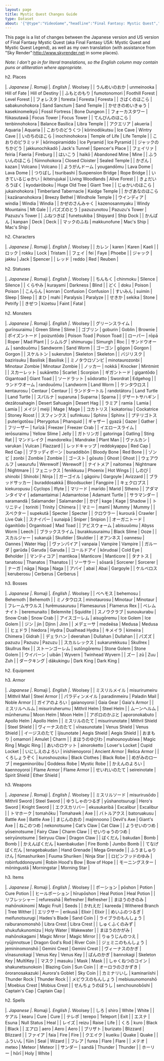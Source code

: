 ```yaml
---
layout: page
title: Mystic Quest Changes Guide
type: Dataset
about: '{"@type":"VideoGame","headline":"Final Fantasy: Mystic Quest","datePublished":"1992-10-05","publisher":{"@type":"Organization","name":"Square"}}'
---
```


This page is a list of changes between the Japanese version and US version of Final Fantasy Mystic Quest (aka Final Fantasy USA: Mystic Quest and Mystic Quest Legend), as well as my own translation (with assistance from "Sky Render":http://www.skyrender.net in some places).

_*Note*: I don't go in for literal translations, so the English column may contain puns or alliteration where appropriate._

h2. Places

|_. Japanese         |_. Romaji        |_. English             |_. Woolsey       |
| うんめいのおか     | unmeinooka      | Hill of Fate          | Hill of Destiny |
| ふもとのもり       | fumotonomori    | Foothill Forest       | Level Forest    |
| フォレスタ         | foresta         | Foresta               | Foresta         |
| さばくのほこら     | sabakunohokora  | Sand Sanctum          | Sand Temple     |
| かせきのめいきゅう | kasekinomeikyū  | Fossil Fortress       | Bone Dungeon    |
| フォーカスタワー   | fōkasutawā      | Focus Tower           | Focus Tower     |
| てんびんのほこら   | tenbinnohokora  | Balance Basilica      | Libra Temple    |
| アクエリア         | akueria         | Aquaria               | Aquaria         |
| こおりのどうくつ   | kōrinodōkutsu   | Ice Cave              | Wintry Cave     |
| いのちのほこら     | inochinohokora  | Temple of Life        | Life Temple     |
| こおりのピラミッド | kōrinopiramiddo | Ice Pyramid           | Ice Pyramid     |
| ジャックのちかどう | jakkunochikadō  | Jack's Tunnel         | Spencer's Place |
| フェイリァ         | feiria          | Faeria                | Fireburg        |
| はいこう           | haikō           | Abandoned Mine        | Mine            |
| ふういんのほこら   | fūinnohokora    | Closed Cloister       | Sealed Temple   |
| かざん             | kazan           | Volcano               | Volcano         |
| ようがんドーム     | yougandōmu      | Lava Dome             | Lava Dome       |
| つりばし           | tsuribashi      | Suspension Bridge     | Rope Bridge     |
| いきているじゅかい | ikiteirujukai   | Living Woodlands      | Alive Forest    |
| きょだいろうぼく   | kyodairōboku    | Huge Old Tree         | Giant Tree      |
| じゅかいのほこら   | jukainohokora   | Timberland Tabernacle | Kaidge Temple   |
| かざあなのほこら   | kazānanohokora  | Breezy Bethel         | Windhole Temple |
| ウインディア       | windia          | Windia                | Windia          |
| かぜのさんみゃく   | kazenosanmyaku  | Windy Mountains       | Mt Gale         |
| パズズのとう       | pazuzunotou     | Pazuzu's Tower        | Pazuzu's Tower  |
| ふねつきば         | funetsukiba     | Shipyard              | Ship Dock       |
| かんぱん           | kanpan          | Deck                  | Deck            |
| マックのふね       | makkunofune     | Mac's Ship            | Mac's Ship      |

h2. Characters

|_. Japanese |_. Romaji |_. English |_. Woolsey |
| カレン     | karen    | Karen     | Kaeli     |
| ロック     | rokku    | Lock      | Tristam   |
| フェイ     | fei      | Faye      | Phoebe    |
| ジャック   | jakku    | Jack      | Spencer   |
| レッド     | reddo    | Red       | Reuben    |

h2. Statuses

|_. Japanese |_. Romaji |_. English |_. Woolsey |
| ちんもく   | chinmoku | Silence   | Silence   |
| くらやみ   | kurayami | Darkness  | Blind     |
| どく       | doku     | Poison    | Poison    |
| こんらん   | konran   | Confusion | Confusion |
| すいみん   | suimin   | Sleep     | Sleep     |
| まひ       | mahi     | Paralysis | Paralyze  |
| せきか     | sekika   | Stone     | Petrify   |
| きぜつ     | kizetsu  | Faint     | Fatal     |

h2. Monsters

|_. Japanese       |_. Romaji       |_. English       |_. Woolsey       |
| グリーンスライム | gurīnsuraimu   | Green Slime     | Slime           |
| ゴブリン         | goburin        | Goblin          | Brownie         |
| ポイズントード   | poizuntōdo     | Poison Toad     | Poison Toad     |
| ローパー         | rōpā           | Roper           | Mad Plant       |
| シムルグ         | shimurugu      | Simurgh         | Roc             |
| サンドウオーム   | sandouōmu      | Sandworm        | Sand Worm       |
| ゴーゴン         | gōgon          | Gorgon          | Gorgon          |
| スケルトン       | sukeruton      | Skeleton        | Skeleton        |
| バジリスク       | bazirisuku     | Basilisk        | Basilisk        |
| ミノタウロゾンビ | minotaurozonbi | Minotaur Zombie | Minotaur Zombie |
| ノッカー         | nokkā          | Knocker         | Mintmint        |
| スカーレット     | sukāretto      | Scarlet         | Scorpion        |
| ギガントード     | gigantōdo      | Gigantoad       | Giant Toad      |
| ソードラット     | sōdoratto      | Swordrat        | Edgehog         |
| ランドウオーム   | randouōmu      | Landworm        | Land Worm       |
| ケンタウロス     | kentaurosu     | Centaur         | Centaur         |
| ランドタートル   | randotātoru    | Land Turtle     | Land Turtle     |
| スパルナ         | suparuna       | Suparna         | Sparna          |
| デザートサハギン | dezātosahagin  | Desert Sahuagin | Desert Hag      |
| ラミア           | ramia          | Lamia           | Lamia           |
| メイジ           | meiji          | Mage            | Mage            |
| コカトリス       | kokatorisu     | Cockatrice      | Stoney Roost    |
| スフィンクス     | sufinkusu      | Sphinx          | Sphinx          |
| プテリゴトス     | puterigotōsu   | Pterygotus      | Phanquid        |
| ギャザー         | gyazā          | Gazer           | Gather          |
| フリーザー       | furīzā         | Freezer         | Freezer Crab    |
| イエロースライム | ierōsuraimu    | Yellow Slime    | Jelly           |
| ガトリンガ       | gatoringa      | Gatling         | Sting Rat       |
| マンドレイク     | mandoreiku     | Mandrake        | Plant Man       |
| ヴァルカン       | varukan        | Vulcan          | Flazzard        |
| レッドキャップ   | reddokyappu    | Red Cap         | Red Cap         |
| ブラッディボーン | buraddibōn     | Bloody Bone     | Red Bone        |
| ゾンビ           | zonbi          | Zombie          | Zombie          |
| ゴースト         | gōsuto         | Ghost           | Ghost           |
| ウェアウルフ     | ueaurufu       | Werewolf        | Werewolf        |
| ナイトメア       | naitomea       | Nightmare       | Nightmare       |
| フェニックス     | fenikkusu      | Phoenix         | Hot Wings       |
| しのび           | shinobi        | Shinobi         | Ninja           |
| ガーゴイル       | gāgoiru        | Gargoyle        | Avizzard        |
| ブラッドサッカー | buraddosakkā   | Bloodsucker     | Fangpire        |
| キェクロプス     | kiekuropusu    | Cyclops         | Iflyte          |
| マリード         | marīdo         | Marid           | Stheno          |
| アダマンタイマイ | adamantaimai   | Adamantoise     | Adamant Turtle  |
| サラマンダー     | saramandā      | Salamander      | Salamander      |
| かげ             | kage           | Kage            | Shadow          |
| トリニティ       | toriniti       | Trinity         | Chimera         |
| マミー           | mamī           | Mummy           | Mummy           |
| スペクター       | supekutā       | Specter         | Specter         |
| クロウラー       | kurourā        | Crawler         | Live Oak        |
| スナイパー       | sunaipā        | Sniper          | Snipion         |
| オーガニトード   | ōganitōdo      | Organitoad      | Mad Toad        |
| アビスウォーム   | abisuuōmu      | Abyss Worm      | Leech           |
| ブラックスライム | burakkusuraimu | Black Slime     | Ooze            |
| スカルジャー     | sukarujā       | Skulldier       | Skuldier        |
| オアンネス       | oannesu        | Oannes          | Water Hag       |
| ヴァンパイア     | vanpaia        | Vampire         | Vampire         |
| ガルーダ         | garūda         | Garuda          | Garuda          |
| コールドアイ     | kōrudoai       | Cold Eye        | Beholder        |
| マンティコア     | mantikoa       | Manticore       | Manticore       |
| タナトス         | tanatosu       | Thanatos        | Thanatos        |
| ソーサラー       | sōsarā         | Sorcerer        | Sorcerer        |
| ナーガ           | nāga           | Naga            | Naga            |
| アバイ           | abai           | Abai            | Gargoyle        |
| ケルベロス       | keruberosu     | Cerberus        | Cerberus        |

h3. Bosses

|_. Japanese       |_. Romaji      |_. English   |_. Woolsey       |
| ベヘモス         | behemosu      | Behemoth    | Behemoth        |
| ミノタウロス     | minotaurosu   | Minotaur    | Minotaur        |
| フレームサウルス | furēmusaurusu | Flamesaurus | Flamerus Rex    |
| ベレムナイト     | beremunaito   | Belemnite   | Squidite        |
| スノウクラブ     | sunoukurabu   | Snow Crab   | Snow Crab       |
| アイスゴーレム   | aisugōremu    | Ice Golem   | Ice Golem       |
| ジン             | jin           | Djinn       | Jinn            |
| メデェーサ       | medeēsa       | Medusa      | Medusa          |
| ヒェドラ         | hiedora       | Hydra       | Dualhead Hydra  |
| キメイラ         | kimeira       | Chimera     | Gidrah          |
| デェラハン       | deerahan      | Dullahan    | Dullahan        |
| パズズ           | pazuzu        | Pazuzu      | Pazuzu          |
| スカルレックス   | sukarurekkusu | Skullrex    | Skullrus Rex    |
| ストーンゴーレム | sutōngōremu   | Stone Golem | Stone Golem     |
| ウイバーン       | uibān         | Wyvern      | Twinhead Wyvern |
| ズー             | zū            | Zuu         | Zuh             |
| ダークキング     | dākukingu     | Dark King   | Dark King       |

h2. Equipment

h3. Armor

|_. Japanese       |_. Romaji       |_. English      |_. Woolsey    |
| ミスリルメイル   | misurirumeiru  | Mithril Mail   | Steel Armor  |
| パラディンメイル | paradinmeiru   | Paladin Mail   | Noble Armor  |
| ガイアのよろい   | gaianoyoroi    | Gaia Gear      | Gaia's Armor |
| ミスリルヘルム   | misuriruherumu | Mithril Helm   | Steel Helm   |
| ムーンヘルム     | mūnherumu      | Moon Helm      | Moon Helm    |
| アポロのかぶと   | aporonokabuto  | Apollo Helm    | Apollo Helm  |
| ミスリルのたて   | misurirunotate | Mithril Shield | Steel Shield |
| ヴィーナスのたて | vīnasunotate   | Venus Shield   | Venus Shield |
| イージスのたて   | ījisunotate    | Aegis Shield   | Aegis Shield |
| おまもり         | omamori        | Amulet         | Charm        |
| まほうのゆびわ   | mahounoyubiwa  | Magic Ring     | Magic Ring   |
| あいのロケット   | ainoroketto    | Lover's Locket | Cupid Locket |
| いにしえのよろい | inishienoyoroi | Ancient Armor  | Relica Armor |
| くろしょうぞく   | kuroshouzoku   | Black Clothes  | Black Robe   |
| めがみのローブ   | megaminorōbu   | Goddess Robe   | Mystic Robe  |
| かえんのよろい   | kaennoyoroi    | Flame Armor    | Flame Armor  |
| せいれいのたて   | seireinotate   | Spirit Shield  | Ether Shield |

h3. Weapons

|_. Japanese         |_. Romaji         |_. English        |_. Woolsey    |
| ミスリルソード     | misurirusōdo     | Mithril Sword    | Steel Sword  |
| ゆうしゃのつるぎ   | yūshanotsurugi   | Hero's Sword     | Knight Sword |
| エクスカリバー     | ekusukaribā      | Excalibur        | Excalibur    |
| トマホーク         | tomahōku         | Tomahawk         | Axe          |
| バトルアクス       | batoruakusu      | Battle Axe       | Battle Axe   |
| まじんのおの       | majinnoono       | Devil's Axe      | Giant's Axe  |
| ねこのつめ         | nekonotsume      | Cat's Claw       | Cat Claw     |
| ようせいのつめ     | yōseinotsume     | Fairy Claw       | Charm Claw   |
| せいりゅうのつめ   | seiryūnotsume    | Seiryuu Claw     | Dragon Claw  |
| ばくだん           | bakudan          | Bomb             | Bomb         |
| かえんばくだん     | kaenbakudan      | Fire Bomb        | Jumbo Bomb   |
| てなげばくだん     | tenagebakudan    | Hand Grenade     | Mega Grenade |
| ふうましゅりけん   | fūmashuriken     | Fuuma Shuriken   | Ninja Star   |
| ロビンフッドのゆみ | robinfuddonoyumi | Robin Hood's Bow | Bow of Hope  |
| モーニングスター   | mōningustā       | Morningstar      | Morning Star |

h3. Items

|_. Japanese           |_. Romaji         |_. English         |_. Woolsey    |
| ポーション           | pōshon           | Potion            | Cure Potion  |
| ヒールポーション     | hīrupōshon       | Heal Potion       | Heal Potion  |
| リフレッシャー       | refuresshā       | Refresher         | Refresher    |
| まほうのきのみ       | mahōnokinomi     | Magic Fruit       | Seeds        |
| かれえだ             | kareeda          | Withered Branch   | Tree Wither  |
| エリクサー           | erikusā          | Elixir            | Elixir       |
| めいふのつるぎ       | meifunotsurugi   | Hades's Blade     | Sand Coin    |
| ライブラのもんしょう | raiburanomonshō  | Libra Crest       | Libra Crest  |
| しゅくふくのみず     | shukufukunomizu  | Holy Water        | Wakewater    |
| まほうのかがみ       | mahōnokagami     | Magic Mirror      | Magic Mirror |
| りゅうじんのつえ     | ryūjinnotsue     | Dragon God's Rod  | River Coin   |
| ジェミニのもんしょう | jemininomonshō   | Gemini Crest      | Gemini Crest |
| ヴィーナスのかぎ     | vīnasunokagi     | Venus Key         | Venus Key    |
| ばんのかぎ           | bannokagi        | Skeleton Key      | MultīKey    |
| マスク               | masuku           | Mask              | Mask         |
| しゃくねつのコイン   | shakunetsunokoin | Blazing Coin      | Sun Coin     |
| オーロラのさかずき   | ōroranosakazuki  | Aurora's Goblet   | Sky Coin     |
| カミナリいし         | kaminariishi     | Thunder Rock      | Thunder Rock |
| メビウスのもんしょう | mebiusunomonshō  | Moebius Crest     | Mobius Crest |
| せんちょうのぼうし   | senchounobōshi   | Captain's Cap     | Captain Cap  |

h2. Spells

|_. Japanese |_. Romaji |_. English   |_. Woolsey |
| しろ       | shiro    | White       | White     |
| ケアル     | kearu    | Cure        | Cure      |
| テレポ     | terepo   | Teleport    | Exit      |
| エスナ     | Esuna    | Null Status | Heal      |
| レイズ     | reizu    | Raise       | Life      |
| くろ       | kuro     | Black       | Black     |
| エアロ     | aero     | Aero        | Aero      |
| ブリザト   | burizato | Blizzard    | Blizzard  |
| ファイア   | faia     | Fire        | Fire      |
| クエイク   | kueiku   | Quake       | Quake     |
| ふういん   | fūin     | Seal        | Wizard    |
| フレア     | furea    | Flare       | Flare     |
| メテオ     | meteo    | Meteor      | Meteor    |
| サンダー   | sandā    | Thunder     | Thunder   |
| ホーリー   | hōrī     | Holy        | White     |

